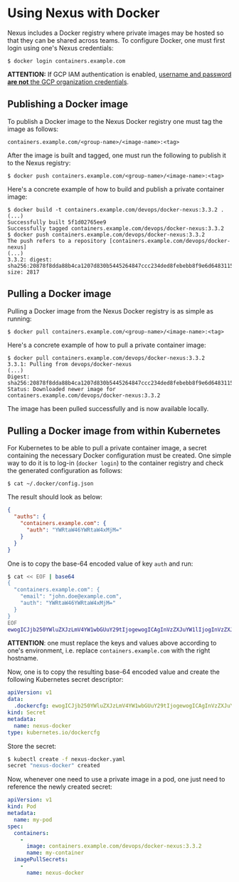 # Using Nexus with Docker

Nexus includes a Docker registry where private images may be hosted so that they
can be shared across teams. To configure Docker, one must first login using one's
Nexus credentials:

```
$ docker login containers.example.com
```

**ATTENTION:** If GCP IAM authentication is enabled, [username and password
**are not** the GCP organization credentials](../admin/configuring-nexus-proxy.md/#usage).

## Publishing a Docker image

To publish a Docker image to the Nexus Docker registry one must tag the image
as follows:

```
containers.example.com/<group-name>/<image-name>:<tag>
```

After the image is built and tagged, one must run the following to publish it to
the Nexus registry:

```
$ docker push containers.example.com/<group-name>/<image-name>:<tag>
```

Here's a concrete example of how to build and publish a private container image:

```
$ docker build -t containers.example.com/devops/docker-nexus:3.3.2 .
(...)
Successfully built 5f1d02765ee9
Successfully tagged containers.example.com/devops/docker-nexus:3.3.2
$ docker push containers.example.com/devops/docker-nexus:3.3.2
The push refers to a repository [containers.example.com/devops/docker-nexus]
(...)
3.3.2: digest: sha256:20878f8dda88b4ca1207d830b5445264847ccc234ded8febebb8f9e6d6483115 size: 2817
```

## Pulling a Docker image

Pulling a Docker image from the Nexus Docker registry is as simple as running:

```
$ docker pull containers.example.com/<group-name>/<image-name>:<tag>
```

Here's a concrete example of how to pull a private container image:

```
$ docker pull containers.example.com/devops/docker-nexus:3.3.2
3.3.1: Pulling from devops/docker-nexus
(...)
Digest: sha256:20878f8dda88b4ca1207d830b5445264847ccc234ded8febebb8f9e6d6483115
Status: Downloaded newer image for containers.example.com/devops/docker-nexus:3.3.2
```

The image has been pulled successfully and is now available locally.

## Pulling a Docker image from within Kubernetes

For Kubernetes to be able to pull a private container image, a secret containing
the necessary Docker configuration must be created. One simple way to do it is to
log-in (`docker login`) to the container registry and check the generated
configuration as follows:

```shell
$ cat ~/.docker/config.json
```

The result should look as below:

```json
{
  "auths": {
    "containers.example.com": {
      "auth": "YWRtaW46YWRtaW4xMjM="
    }
  }
}
```

One is to copy the base-64 encoded value of key `auth` and run:

```bash
$ cat << EOF | base64
{
  "containers.example.com": {
    "email": "john.doe@example.com",
    "auth": "YWRtaW46YWRtaW4xMjM="
  }
}
EOF
ewogICJjb250YWluZXJzLmV4YW1wbGUuY29tIjogewogICAgInVzZXJuYW1lIjogInVzZXJuYW1lIiwKICAgICJwYXNzd29yZCI6ICJwYXNzd29yZCIsCiAgICAiZW1haWwiOiAiam9obi5kb2VAZXhhbXBsZS5jb20iLAogICAgImF1dGgiOiAiZFhObGNtNWhiV1U2Y0dGemMzZHZjbVE9IgogIH0KfQo=
```

**ATTENTION**: one must replace the keys and values above according to one's
environment, i.e. replace `containers.example.com` with the right hostname.

Now, one is to copy the resulting base-64 encoded value and create the following
Kubernetes secret descriptor:

```yaml
apiVersion: v1
data:
  .dockercfg: ewogICJjb250YWluZXJzLmV4YW1wbGUuY29tIjogewogICAgInVzZXJuYW1lIjogInVzZXJuYW1lIiwKICAgICJwYXNzd29yZCI6ICJwYXNzd29yZCIsCiAgICAiZW1haWwiOiAiam9obi5kb2VAZXhhbXBsZS5jb20iLAogICAgImF1dGgiOiAiZFhObGNtNWhiV1U2Y0dGemMzZHZjbVE9IgogIH0KfQo=
kind: Secret
metadata:
  name: nexus-docker
type: kubernetes.io/dockercfg
```

Store the secret:

```bash
$ kubectl create -f nexus-docker.yaml
secret "nexus-docker" created
```

Now, whenever one need to use a private image in a pod, one just need to
reference the newly created secret:

```yaml
apiVersion: v1
kind: Pod
metadata:
  name: my-pod
spec:
  containers:
    -
      image: containers.example.com/devops/docker-nexus:3.3.2
      name: my-container
  imagePullSecrets:
    -
      name: nexus-docker
```
